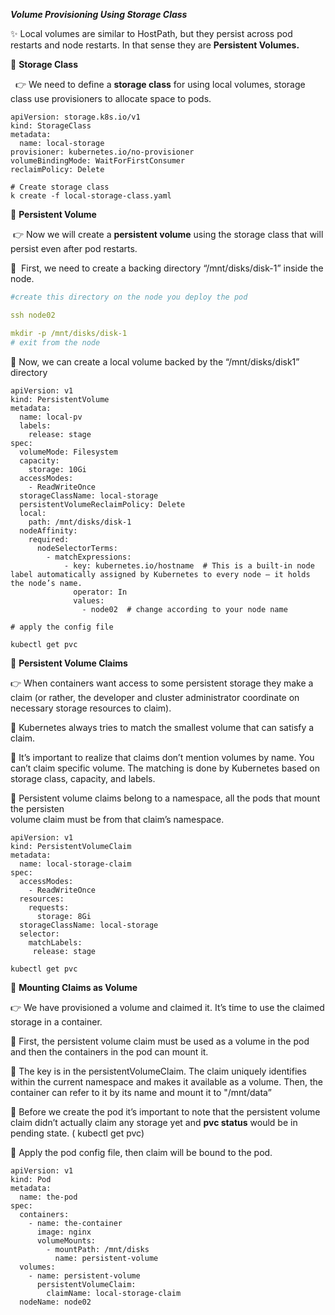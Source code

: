 ***Volume Provisioning Using Storage Class***

✨ Local volumes are similar to HostPath, but they persist across pod restarts and node restarts. In that sense they are **Persistent Volumes.**

🎯 **Storage Class**

  👉 We need to define a **storage class** for using local volumes, storage class use provisioners to allocate space to pods.
```
apiVersion: storage.k8s.io/v1
kind: StorageClass
metadata:
  name: local-storage
provisioner: kubernetes.io/no-provisioner
volumeBindingMode: WaitForFirstConsumer
reclaimPolicy: Delete
```

```
# Create storage class
k create -f local-storage-class.yaml
```

🎯 **Persistent Volume**

 👉 Now we will create a **persistent volume** using the storage class that will persist even after pod restarts.

🥕  First, we need to create a backing directory “/mnt/disks/disk-1” inside the node.

```yaml
#create this directory on the node you deploy the pod

ssh node02

mkdir -p /mnt/disks/disk-1
# exit from the node
```

🥕 Now, we can create a local volume backed by the “/mnt/disks/disk1” directory

```
apiVersion: v1 
kind: PersistentVolume
metadata:
  name: local-pv
  labels:
    release: stage
spec:
  volumeMode: Filesystem
  capacity:
    storage: 10Gi
  accessModes:
    - ReadWriteOnce
  storageClassName: local-storage
  persistentVolumeReclaimPolicy: Delete
  local:
    path: /mnt/disks/disk-1
  nodeAffinity:
    required:
      nodeSelectorTerms:
        - matchExpressions:
            - key: kubernetes.io/hostname  # This is a built-in node label automatically assigned by Kubernetes to every node — it holds the node’s name.
              operator: In 
              values:
                - node02  # change according to your node name

# apply the config file

```

```
kubectl get pvc
```
🎯 **Persistent Volume Claims**

  👉 When containers want access to some persistent storage they make a claim (or rather, the developer and cluster administrator coordinate on necessary storage resources to claim).

  🥕 Kubernetes always tries to match the smallest volume that can satisfy a claim.

  🥕 It’s important to realize that claims don’t mention volumes by name. You can’t claim
specific volume. The matching is done by Kubernetes based on storage class, capacity, 
and labels.

🥕 Persistent volume claims belong to a namespace, all the pods that mount the persisten           
volume claim must be from that claim’s namespace.

```
apiVersion: v1
kind: PersistentVolumeClaim
metadata:
  name: local-storage-claim
spec:
  accessModes:
    - ReadWriteOnce
  resources:
    requests:
      storage: 8Gi
  storageClassName: local-storage
  selector:
    matchLabels:
     release: stage
```
```
kubectl get pvc
````

🎯 **Mounting Claims as Volume**

👉 We have provisioned a volume and claimed it. It’s time to use the claimed storage in a container.

🥕 First, the persistent volume claim must be used as a volume in the pod and then the containers in the pod can mount it.

🥕 The key is in the persistentVolumeClaim. The claim uniquely identifies within the current namespace and makes it available as a volume. Then, the container can refer to it by its name and mount it to "/mnt/data”

🥕 Before we create the pod it’s important to note that the persistent volume claim didn’t actually claim any storage yet and **pvc status** would be in pending state. ( kubectl get pvc)

🥕 Apply the pod config file, then claim will be bound to the pod.

```
apiVersion: v1
kind: Pod
metadata:
  name: the-pod
spec:
  containers:
    - name: the-container
      image: nginx
      volumeMounts:
        - mountPath: /mnt/disks
          name: persistent-volume
  volumes:
    - name: persistent-volume
      persistentVolumeClaim:
        claimName: local-storage-claim
  nodeName: node02

```
